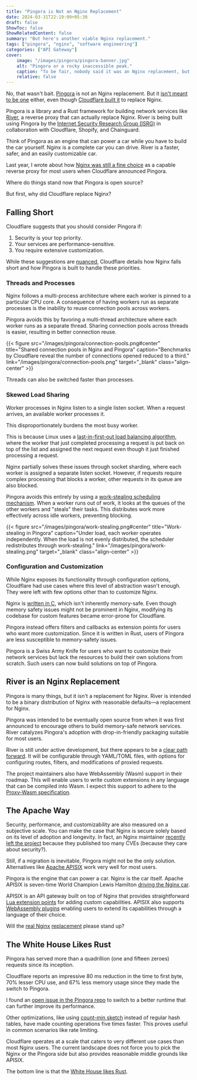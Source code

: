```yaml
---
title: "Pingora is Not an Nginx Replacement"
date: 2024-03-31T22:19:09+05:30
draft: false
ShowToc: false
ShowRelatedContent: false
summary: "But here's another viable Nginx replacement."
tags: ["pingora", "nginx", "software engineering"]
categories: ["API Gateway"]
cover:
    image: "/images/pingora/pingora-banner.jpg"
    alt: "Pingora or a rocky inaccessible peak."
    caption: "To be fair, nobody said it was an Nginx replacement, but they technically replaced Nginx with Pingora."
    relative: false
---
```


No, that wasn't bait. [Pingora](https://github.com/cloudflare/pingora) is not an Nginx replacement. But it [isn\'t meant to be one](https://blog.cloudflare.com/pingora-open-source) either, even though [Cloudflare built it](https://blog.cloudflare.com/how-we-built-pingora-the-proxy-that-connects-cloudflare-to-the-internet) to replace Nginx.

Pingora is a library and a Rust framework for building network services like [River](https://github.com/memorysafety/river), a reverse proxy that can actually replace Nginx. River is being built using Pingora by the [Internet Security Research Group (ISRG)](https://www.memorysafety.org/blog/introducing-river/) in collaboration with Cloudflare, Shopify, and Chainguard.

Think of Pingora as an engine that can power a car while you have to build the car yourself. Nginx is a complete car you can drive. River is a faster, safer, and an easily customizable car.

Last year, I wrote about how [Nginx was still a fine choice](/posts/nginx-is-fine/) as a capable reverse proxy for most users when Cloudflare announced Pingora.

Where do things stand now that Pingora is open source?

But first, why did Cloudflare replace Nginx?

## Falling Short

Cloudflare suggests that you should consider Pingora if:

1. Security is your top priority.
2. Your services are performance-sensitive.
3. You require extensive customization.

While these suggestions are [nuanced](/posts/nginx-is-fine/#probably-fine), Cloudflare details how Nginx falls short and how Pingora is built to handle these priorities.

### Threads and Processes

Nginx follows a multi-process architecture where each worker is pinned to a particular CPU core. A consequence of having workers run as separate processes is the inability to reuse connection pools across workers.

Pingora avoids this by favoring a multi-thread architecture where each worker runs as a separate thread. Sharing connection pools across threads is easier, resulting in better connection reuse.

{{< figure src="/images/pingora/connection-pools.png#center" title="Shared connection pools in Nginx and Pingora" caption="Benchmarks by Cloudflare reveal the number of connections opened reduced to a third." link="/images/pingora/connection-pools.png" target="_blank" class="align-center" >}}

Threads can also be switched faster than processes.

### Skewed Load Sharing

Worker processes in Nginx listen to a single listen socket. When a request arrives, an available worker processes it.

This disproportionately burdens the most busy worker.

This is because Linux uses a [last-in-first-out load balancing algorithm](https://man7.org/linux/man-pages/man7/epoll.7.html), where the worker that just completed processing a request is put back on top of the list and assigned the next request even though it just finished processing a request.

Nginx partially solves these issues through socket sharding, where each worker is assigned a separate listen socket. However, if requests require complex processing that blocks a worker, other requests in its queue are also blocked.

Pingora avoids this entirely by using a [work-stealing scheduling mechanism](https://tokio.rs/blog/2019-10-scheduler). When a worker runs out of work, it looks at the queues of the other workers and "steals" their tasks. This distributes work more effectively across idle workers, preventing blocking.

{{< figure src="/images/pingora/work-stealing.png#center" title="Work-stealing in Pingora" caption="Under load, each worker operates independently. When the load is not evenly distributed, the scheduler redistributes through work-stealing." link="/images/pingora/work-stealing.png" target="_blank" class="align-center" >}}

### Configuration and Customization

While Nginx exposes its functionality through configuration options, Cloudflare had use cases where this level of abstraction wasn't enough. They were left with few options other than to customize Nginx.

Nginx is [written in C](https://github.com/nginx/nginx), which isn't inherently memory-safe. Even though memory safety issues might not be prominent in Nginx, modifying its codebase for custom features became error-prone for Cloudflare.

Pingora instead offers filters and callbacks as extension points for users who want more customization. Since it is written in Rust, users of Pingora are less susceptible to memory-safety issues.

Pingora is a Swiss Army Knife for users who want to customize their network services but lack the resources to build their own solutions from scratch. Such users can now build solutions on top of Pingora.

## River is an Nginx Replacement

Pingora is many things, but it isn't a replacement for Nginx. River is intended to be a binary distribution of Nginx with reasonable defaults—a replacement for Nginx.

Pingora was intended to be eventually open source from when it was first announced to encourage others to build memory-safe network services. River catalyzes Pingora's adoption with drop-in-friendly packaging suitable for most users.

River is still under active development, but there appears to be a [clear path forward](https://github.com/memorysafety/river/blob/main/docs/what-is-it.md). It will be configurable through YAML/TOML files, with options for configuring routes, filters, and modifications of proxied requests.

The project maintainers also have WebAssembly (Wasm) support in their roadmap. This will enable users to write custom extensions in any language that can be compiled into Wasm. I expect this support to adhere to the [Proxy-Wasm specification](/posts/apisix-wasm-support/#proxy-wasm-specification).

## The Apache Way

Security, performance, and customizability are also measured on a subjective scale. You can make the case that Nginx is secure solely based on its level of adoption and longevity. In fact, an Nginx maintainer [recently left the project](/posts/freenginx/) because they published too many CVEs (because they care about security?).

Still, if a migration is inevitable, Pingora might not be the only solution. Alternatives like [Apache APISIX](/tags/apache-apisix/) work very well for most users.

Pingora is the engine that can power a car. Nginx is the car itself. Apache APISIX is seven-time World Champion Lewis Hamilton [driving the Nginx car](/posts/apisix-go-brr/).

APISIX is an API gateway built on top of Nginx that provides straightforward [Lua extension points](/posts/data-mask-plugin/) for adding custom capabilities. APISIX also supports [WebAssembly plugins](/posts/apisix-wasm-support/) enabling users to extend its capabilities through a language of their choice.

Will the [real Nginx](https://landscape.cncf.io/guide#orchestration-management--service-proxy) [replacement](https://landscape.cncf.io/guide#orchestration-management--api-gateway) please stand up?

## The White House Likes Rust

Pingora has served more than a quadrillion (one and fifteen zeroes) requests since its inception.

Cloudflare reports an impressive 80 ms reduction in the time to first byte, 70% lesser CPU use, and 67% less memory usage since they made the switch to Pingora.

I found an [open issue in the Pingora repo](https://github.com/cloudflare/pingora/issues/94) to switch to a better runtime that can further improve its performance.

Other optimizations, like using [count-min sketch](https://en.wikipedia.org/wiki/Count%E2%80%93min_sketch) instead of regular hash tables, have made counting operations five times faster. This proves useful in common scenarios like rate limiting.

Cloudflare operates at a scale that caters to very different use cases than most Nginx users. The current landscape does not force you to pick the Nginx or the Pingora side but also provides reasonable middle grounds like APISIX.

The bottom line is that the [White House likes Rust](https://www.whitehouse.gov/oncd/briefing-room/2024/02/26/press-release-technical-report/).

